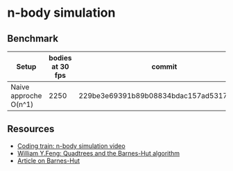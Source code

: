# n-body simulation

## Benchmark

| Setup                 | bodies at 30 fps  | commit                                   |
|-----------------------|-------------------|------------------------------------------|
| Naive approche O(n^1) | 2250              | 229be3e69391b89b08834bdac157ad53179b17ff |

## Resources

- [Coding train: n-body simulation video](https://www.youtube.com/watch?v=GjbKsOkN1Oc&t=220s)
- [William Y.Feng: Quadtrees and the Barnes-Hut algorithm](https://www.youtube.com/watch?v=tOlKLJ4WmSE)
- [Article on Barnes-Hut](http://arborjs.org/docs/barnes-hut)
